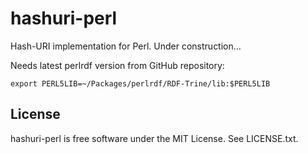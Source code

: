 hashuri-perl
============

Hash-URI implementation for Perl. Under construction...

Needs latest perlrdf version from GitHub repository:

    export PERL5LIB=~/Packages/perlrdf/RDF-Trine/lib:$PERL5LIB


License
-------

hashuri-perl is free software under the MIT License. See LICENSE.txt.

